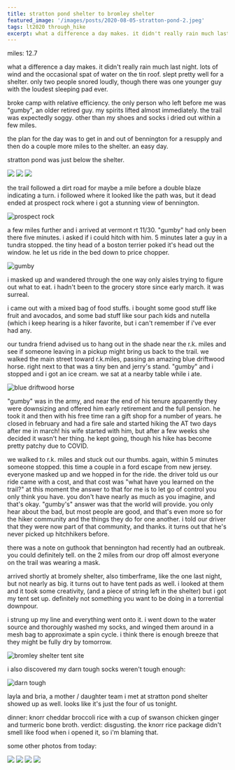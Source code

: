 ```yaml
---
title: stratton pond shelter to bromley shelter
featured_image: '/images/posts/2020-08-05-stratton-pond-2.jpeg'
tags: lt2020 through_hike
excerpt: what a difference a day makes. it didn't really rain much last night.
---
```


miles: 12.7

what a difference a day makes. it didn't really rain much last night. lots of wind and the occasional spat of water on the tin roof. slept pretty well for a shelter. only two people snored loudly, though there was one younger guy with the loudest sleeping pad ever.

broke camp with relative efficiency. the only person who left before me was "gumby", an older retired guy. my spirits lifted almost immediately. the trail was expectedly soggy. other than my shoes and socks i dried out within a few miles.

the plan for the day was to get in and out of bennington for a resupply and then do a couple more miles to the shelter. an easy day.

stratton pond was just below the shelter.

<div class="gallery" data-columns="3">
	<img src="/images/posts/2020-08-05-stratton-pond-1.jpeg">
	<img src="/images/posts/2020-08-05-stratton-pond-2.jpeg">
	<img src="/images/posts/2020-08-05-stratton-pond-3.jpeg">
</div>

the trail followed a dirt road for maybe a mile before a double blaze indicating a turn. i followed where it looked like the path was, but it dead ended at prospect rock where i got a stunning view of bennington.

![prospect rock](/images/posts/2020-08-05-prospect-rock.jpeg)

a few miles further and i arrived at vermont rt 11/30. "gumby" had only been there five minutes. i asked if i could hitch with him. 5 minutes later a guy in a tundra stopped. the tiny head of a boston terrier poked it's head out the window. he let us ride in the bed down to price chopper.

![gumby](/images/posts/2020-08-05-gumby.jpeg)

i masked up and wandered through the one way only aisles trying to figure out what to eat. i hadn't been to the grocery store since early march. it was surreal.

i came out with a mixed bag of food stuffs. i bought some good stuff like fruit and avocados, and some bad stuff like sour pach kids and nutella (which i keep hearing is a hiker favorite, but i can't remember if i've ever had any.

our tundra friend advised us to hang out in the shade near the r.k. miles and see if someone leaving in a pickup might bring us back to the trail. we walked the main street toward r.k.miles, passing an amazing blue driftwood horse. right next to that was a tiny ben and jerry's stand. "gumby" and i stopped and i got an ice cream. we sat at a nearby table while i ate.

![blue driftwood horse](/images/posts/2020-08-05-blue-driftwood-horse.jpeg)

"gumby" was in the army, and near the end of his tenure apparently they were downsizing and offered him early retirement and the full pension. he took it and then with his free time ran a gift shop for a number of years. he closed in february and had a fire sale and started hiking the AT two days after me in march! his wife started with him, but after a few weeks she decided it wasn't her thing. he kept going, though his hike has become pretty patchy due to COVID.

we walked to r.k. miles and stuck out our thumbs. again, within 5 minutes someone stopped. this time a couple in a ford escape from new jersey. everyone masked up and we hopped in for the ride. the driver told us our ride came with a cost, and that cost was "what have you learned on the trail?" at this moment the answer to that for me is to let go of control you only think you have. you don't have nearly as much as you imagine, and that's okay. "gumby's" answer was that the world will provide. you only hear about the bad, but most people are good, and that's even more so for the hiker community and the things they do for one another. i told our driver that they were now part of that community, and thanks. it turns out that he's never picked up hitchhikers before. 

there was a note on guthook that bennington had recently had an outbreak. you could definitely tell. on the 2 miles from our drop off almost everyone on the trail was wearing a mask.

arrived shortly at bromely shelter, also timberframe, like the one last night, but not nearly as big. it turns out to have tent pads as well. i looked at them and it took some creativity, (and a piece of string left in the shelter) but i got my tent set up. definitely not something you want to be doing in a torrential downpour.

i strung up my line and everything went onto it. i went down to the water source and thoroughly washed my socks, and winged them around in a mesh bag to approximate a spin cycle. i think there is enough breeze that they might be fully dry by tomorrow.

![bromley shelter tent site](/images/posts/2020-08-05-bromley-shelter-tent-site.jpeg)

i also discovered my darn tough socks weren't tough enough:

![darn tough](/images/posts/2020-08-05-darn-tough.jpeg)

layla and bria, a mother / daughter team i met at stratton pond shelter showed up as well. looks like it's just the four of us tonight.

dinner: knorr cheddar broccoli rice with a cup of swanson chicken ginger and turmeric bone broth. verdict: disgusting. the knorr rice package didn't smell like food when i opened it, so i'm blaming that.

some other photos from today:

<div class="gallery" data-columns="3">
	<img src="/images/posts/2020-08-05-green-clearing.jpeg">
	<img src="/images/posts/2020-08-05-river-1.jpeg">
	<img src="/images/posts/2020-08-05-river-2.jpeg">
	<img src="/images/posts/2020-08-05-mushrooms.jpeg">
</div>
